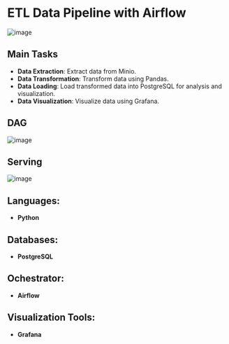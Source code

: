 # ETL Data Pipeline with Airflow

![image](https://github.com/user-attachments/assets/e4106fea-d430-49a6-8de4-03c4ce3f3ecd)

## Main Tasks
- **Data Extraction**: Extract data from Minio.
- **Data Transformation**: Transform data using Pandas.
- **Data Loading**: Load transformed data into PostgreSQL for analysis and visualization.
- **Data Visualization**: Visualize data using Grafana.

## DAG
![image](https://github.com/user-attachments/assets/e5775b5f-089a-4418-84ac-485e89aa7bb6)

## Serving
![image](https://github.com/user-attachments/assets/d406495d-2958-4ea3-ae42-1f95ef9c3173)

## Languages:
- **Python**
## Databases:
- **PostgreSQL**
## Ochestrator:
- **Airflow**
## Visualization Tools:
- **Grafana**
